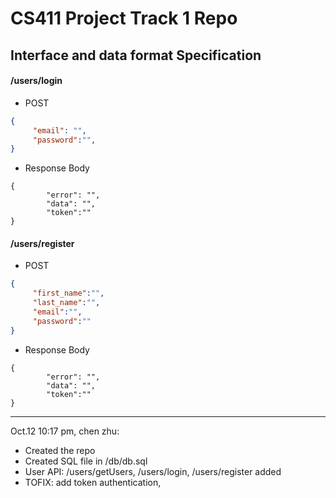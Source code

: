 # CS411 Project Track 1 Repo

## Interface and data format Specification

#### /users/login
* POST
```json
{
     "email": "",
     "password":"",
}
```

* Response Body
```
{
        "error": "",
        "data": "",
        "token":""
}
```

#### /users/register
* POST
```json
{
     "first_name":"",
     "last_name":"",
     "email":"",
     "password":""
}
```
* Response Body
```
{
        "error": "",
        "data": "",
        "token":""
}
```
---
Oct.12 10:17 pm, chen zhu:

* Created the repo
* Created SQL file in /db/db.sql
* User API:  /users/getUsers, /users/login, /users/register added
* TOFIX: add token authentication,
